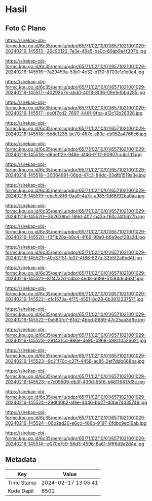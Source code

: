 # Hasil

## Foto C Plano

https://sirekap-obj-formc.kpu.go.id/6c35/pemilu/pdpr/65/71/02/10/01/6571021001029-20240216-145513--26c90122-7a3e-46e5-ba0c-69ab9a4f387b.jpg

https://sirekap-obj-formc.kpu.go.id/6c35/pemilu/pdpr/65/71/02/10/01/6571021001029-20240216-145516--7a29459a-53b1-4c32-b130-8703e1e1e0a4.jpg

https://sirekap-obj-formc.kpu.go.id/6c35/pemilu/pdpr/65/71/02/10/01/6571021001029-20240216-145517--40293b7e-abd0-4018-8f36-09e1efbbd285.jpg

https://sirekap-obj-formc.kpu.go.id/6c35/pemilu/pdpr/65/71/02/10/01/6571021001029-20240216-145517--de0f7cd2-7697-448f-9fba-a12c12b28328.jpg

https://sirekap-obj-formc.kpu.go.id/6c35/pemilu/pdpr/65/71/02/10/01/6571021001029-20240216-145518--5b8c1235-bc70-457e-a83e-cb952a4766c6.jpg

https://sirekap-obj-formc.kpu.go.id/6c35/pemilu/pdpr/65/71/02/10/01/6571021001029-20240216-145518--d6beff2e-948e-4f46-91f2-80907cc4c1d1.jpg

https://sirekap-obj-formc.kpu.go.id/6c35/pemilu/pdpr/65/71/02/10/01/6571021001029-20240216-145518--30064891-06bd-47c3-84dc-03dfb1519a3e.jpg

https://sirekap-obj-formc.kpu.go.id/6c35/pemilu/pdpr/65/71/02/10/01/6571021001029-20240216-145519--ebc5e8f6-9aa9-4a7e-a985-1d68f92ba0aa.jpg

https://sirekap-obj-formc.kpu.go.id/6c35/pemilu/pdpr/65/71/02/10/01/6571021001029-20240216-145520--3b2638bd-189d-4ff7-b43a-f60c74fb627b.jpg

https://sirekap-obj-formc.kpu.go.id/6c35/pemilu/pdpr/65/71/02/10/01/6571021001029-20240216-145520--f3f1b28a-b8c4-4f69-99a0-b6e9ecf29a2d.jpg

https://sirekap-obj-formc.kpu.go.id/6c35/pemilu/pdpr/65/71/02/10/01/6571021001029-20240216-145521--40c37f51-fe07-4f88-827a-32b5f2a6bd4f.jpg

https://sirekap-obj-formc.kpu.go.id/6c35/pemilu/pdpr/65/71/02/10/01/6571021001029-20240216-145521--81f47a2d-c4b3-4ed8-a699-51594dc463ff.jpg

https://sirekap-obj-formc.kpu.go.id/6c35/pemilu/pdpr/65/71/02/10/01/6571021001029-20240216-145522--dfc1573a-4f75-4551-8d28-6b3912337571.jpg

https://sirekap-obj-formc.kpu.go.id/6c35/pemilu/pdpr/65/71/02/10/01/6571021001029-20240216-145522--0a580fc7-61d2-4bbd-8689-47c25aa3dffe.jpg

https://sirekap-obj-formc.kpu.go.id/6c35/pemilu/pdpr/65/71/02/10/01/6571021001029-20240216-145523--291431cd-986e-4e90-b968-b98110526621.jpg

https://sirekap-obj-formc.kpu.go.id/6c35/pemilu/pdpr/65/71/02/10/01/6571021001029-20240216-145523--9c21f70c-c27f-4458-ac85-2ef7ddb668ba.jpg

https://sirekap-obj-formc.kpu.go.id/6c35/pemilu/pdpr/65/71/02/10/01/6571021001029-20240216-145523--c7c09509-db3f-430d-95f6-b66116417d3c.jpg

https://sirekap-obj-formc.kpu.go.id/6c35/pemilu/pdpr/65/71/02/10/01/6571021001029-20240216-145524--29df40b2-afee-4346-bb27-d0be74d35749.jpg

https://sirekap-obj-formc.kpu.go.id/6c35/pemilu/pdpr/65/71/02/10/01/6571021001029-20240216-145524--06b2ad20-e6cc-486b-9197-6fdbc9ec16ab.jpg

https://sirekap-obj-formc.kpu.go.id/6c35/pemilu/pdpr/65/71/02/10/01/6571021001029-20240216-145514--e070e7c9-56d3-4596-8a61-5fff6d9a2d4e.jpg


## Metadata

| Key        | Value               |
| ---------- | ------------------- |
| Time Stamp | 2024-02-17 13:05:41 |
| Kode Dapil | 6501                |



